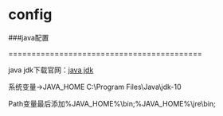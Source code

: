 # config

###java配置

==========================================

java jdk下载官网：<a href="http://www.oracle.com/technetwork/java/javase/downloads/index.html" target="_blank">java jdk</a>

系统变量->JAVA_HOME C:\Program Files\Java\jdk-10

Path变量最后添加%JAVA_HOME%\bin;%JAVA_HOME%\jre\bin;

